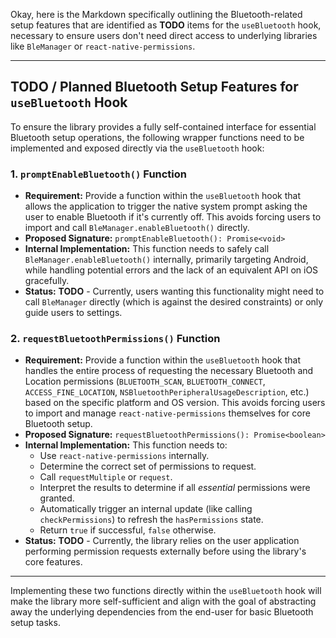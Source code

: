Okay, here is the Markdown specifically outlining the Bluetooth-related setup features that are identified as **TODO** items for the `useBluetooth` hook, necessary to ensure users don't need direct access to underlying libraries like `BleManager` or `react-native-permissions`.

---

## TODO / Planned Bluetooth Setup Features for `useBluetooth` Hook

To ensure the library provides a fully self-contained interface for essential Bluetooth setup operations, the following wrapper functions need to be implemented and exposed directly via the `useBluetooth` hook:

### 1. `promptEnableBluetooth()` Function

*   **Requirement:** Provide a function within the `useBluetooth` hook that allows the application to trigger the native system prompt asking the user to enable Bluetooth if it's currently off. This avoids forcing users to import and call `BleManager.enableBluetooth()` directly.
*   **Proposed Signature:** `promptEnableBluetooth(): Promise<void>`
*   **Internal Implementation:** This function needs to safely call `BleManager.enableBluetooth()` internally, primarily targeting Android, while handling potential errors and the lack of an equivalent API on iOS gracefully.
*   **Status:** **TODO** - Currently, users wanting this functionality might need to call `BleManager` directly (which is against the desired constraints) or only guide users to settings.

### 2. `requestBluetoothPermissions()` Function

*   **Requirement:** Provide a function within the `useBluetooth` hook that handles the entire process of requesting the necessary Bluetooth and Location permissions (`BLUETOOTH_SCAN`, `BLUETOOTH_CONNECT`, `ACCESS_FINE_LOCATION`, `NSBluetoothPeripheralUsageDescription`, etc.) based on the specific platform and OS version. This avoids forcing users to import and manage `react-native-permissions` themselves for core Bluetooth setup.
*   **Proposed Signature:** `requestBluetoothPermissions(): Promise<boolean>`
*   **Internal Implementation:** This function needs to:
    *   Use `react-native-permissions` internally.
    *   Determine the correct set of permissions to request.
    *   Call `requestMultiple` or `request`.
    *   Interpret the results to determine if all *essential* permissions were granted.
    *   Automatically trigger an internal update (like calling `checkPermissions`) to refresh the `hasPermissions` state.
    *   Return `true` if successful, `false` otherwise.
*   **Status:** **TODO** - Currently, the library relies on the user application performing permission requests externally before using the library's core features.

---

Implementing these two functions directly within the `useBluetooth` hook will make the library more self-sufficient and align with the goal of abstracting away the underlying dependencies from the end-user for basic Bluetooth setup tasks.